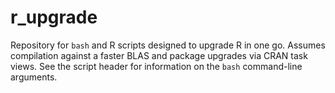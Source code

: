 r_upgrade
=========

Repository for `bash` and R scripts designed to upgrade R in one
go. Assumes compilation against a faster BLAS and package upgrades via
CRAN task views. See the script header for information on the `bash`
command-line arguments.

